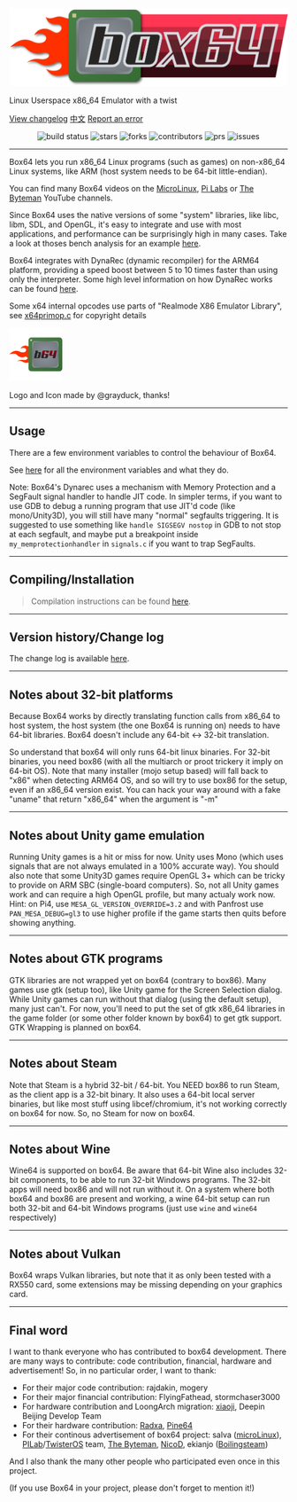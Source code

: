 ![Official logo](img/Box64Logo.png "Official Logo")

Linux Userspace x86_64 Emulator with a twist

[View changelog](https://github.com/ptitSeb/box64/blob/main/docs/CHANGELOG.md) [中文](https://github.com/ptitSeb/box64/blob/main/docs/README_CN.md) [Report an error](https://github.com/ptitSeb/box64/issues/new)

<p align="center">
    <img src="https://app.travis-ci.com/ptitSeb/box64.svg?branch=main" alt="build status">
    <img src="https://img.shields.io/github/stars/ptitSeb/box64" alt="stars">
    <img src="https://img.shields.io/github/forks/ptitSeb/box64" alt="forks">
    <img src="https://img.shields.io/github/contributors/ptitSeb/box64" alt="contributors">
    <img src="https://img.shields.io/github/issues-pr/ptitSeb/box64" alt="prs">
    <img src="https://img.shields.io/github/issues/ptitSeb/box64" alt="issues">

----

Box64 lets you run x86_64 Linux programs (such as games) on non-x86_64 Linux systems, like ARM (host system needs to be 64-bit little-endian).

You can find many Box64 videos on the [MicroLinux](https://www.youtube.com/channel/UCwFQAEj1lp3out4n7BeBatQ), [Pi Labs](https://www.youtube.com/channel/UCgfQjdc5RceRlTGfuthBs7g) or [The Byteman](https://www.youtube.com/channel/UCEr8lpIJ3B5Ctc5BvcOHSnA) YouTube channels.

Since Box64 uses the native versions of some "system" libraries, like libc, libm, SDL, and OpenGL, it's easy to integrate and use with most applications, and performance can be surprisingly high in many cases. Take a look at thoses bench analysis for an example [here](https://box86.org/index.php/2021/06/game-performances/).

Box64 integrates with DynaRec (dynamic recompiler) for the ARM64 platform, providing a speed boost between 5 to 10 times faster than using only the interpreter. Some high level information on how DynaRec works can be found [here](https://box86.org/2021/07/inner-workings-a-high%e2%80%91level-view-of-box86-and-a-low%e2%80%91level-view-of-the-dynarec/).

Some x64 internal opcodes use parts of "Realmode X86 Emulator Library", see [x64primop.c](../src/emu/x64primop.c) for copyright details

<img src="img/Box64Icon.png" width="96" height="96">

Logo and Icon made by @grayduck, thanks!

----

Usage
----

There are a few environment variables to control the behaviour of Box64.

See [here](USAGE.md) for all the environment variables and what they do.

Note: Box64's Dynarec uses a mechanism with Memory Protection and a SegFault signal handler to handle JIT code. In simpler terms, if you want to use GDB to debug a running program that use JIT'd code (like mono/Unity3D), you will still have many "normal" segfaults triggering. It is suggested to use something like `handle SIGSEGV nostop` in GDB to not stop at each segfault, and maybe put a breakpoint inside `my_memprotectionhandler` in `signals.c` if you want to trap SegFaults.

----

Compiling/Installation
----
> Compilation instructions can be found [here](COMPILE.md).

----

Version history/Change log
----

The change log is available [here](CHANGELOG.md).

----

Notes about 32-bit platforms
----

Because Box64 works by directly translating function calls from x86_64 to host system, the host system (the one Box64 is running on) needs to have 64-bit libraries. Box64 doesn't include any 64-bit <-> 32-bit translation. 

So understand that box64 will only runs 64-bit linux binaries. For 32-bit binaries, you need box86 (with all the multiarch or proot trickery it imply on 64-bit OS).
Note that many installer (mojo setup based) will fall back to "x86" when detecting ARM64 OS, and so will try to use box86 for the setup, even if an x86_64 version exist. You can hack your way around with a fake "uname" that return "x86_64" when the argument is "-m"

----

Notes about Unity game emulation
----

Running Unity games is a hit or miss for now. Unity uses Mono (which uses signals that are not always emulated in a 100% accurate way).
You should also note that some Unity3D games require OpenGL 3+ which can be tricky to provide on ARM SBC (single-board computers).
So, not all Unity games work and can require a high OpenGL profile, but many actualy work now.
Hint: on Pi4, use `MESA_GL_VERSION_OVERRIDE=3.2` and with Panfrost use `PAN_MESA_DEBUG=gl3` to use higher profile if the game starts then quits before showing anything.

----

Notes about GTK programs
----

GTK libraries are not wrapped yet on box64 (contrary to box86). Many games use gtk (setup too), like Unity game for the Screen Selection dialog. While Unity games can run without that dialog (using the default setup), many just can't. For now, you'll need to put the set of gtk x86_64 libraries in the game folder (or some other folder known by box64) to get gtk support. GTK Wrapping is planned on box64.

----

Notes about Steam
----

Note that Steam is a hybrid 32-bit / 64-bit. You NEED box86 to run Steam, as the client app is a 32-bit binary. It also uses a 64-bit local server binaries, but like most stuff using libcef/chromium, it's not working correctly on box64 for now.
So, no Steam for now on box64.

----

Notes about Wine
----

Wine64 is supported on box64. Be aware that 64-bit Wine also includes 32-bit components, to be able to run 32-bit Windows programs. The 32-bit apps will need box86 and will not run without it. On a system where both box64 and box86 are present and working, a wine 64-bit setup can run both 32-bit and 64-bit Windows programs (just use `wine` and `wine64` respectively)

----

Notes about Vulkan
----

Box64 wraps Vulkan libraries, but note that it as only been tested with a RX550 card, some extensions may be missing depending on your graphics card.

----

Final word
----

I want to thank everyone who has contributed to box64 development.
There are many ways to contribute: code contribution, financial, hardware and advertisement!
So, in no particular order, I want to thank:
 * For their major code contribution: rajdakin, mogery
 * For their major financial contribution: FlyingFathead, stormchaser3000
 * For hardware contribution and LoongArch migration: [xiaoji](https://www.linuxgame.cn/), Deepin Beijing Develop Team
 * For their hardware contribution: [Radxa](https://rockpi.org/), [Pine64](https://www.pine64.org/)
 * For their continous advertisement of box64 project: salva ([microLinux](https://www.youtube.com/channel/UCwFQAEj1lp3out4n7BeBatQ)), [PILab](https://www.youtube.com/channel/UCgfQjdc5RceRlTGfuthBs7g)/[TwisterOS](https://twisteros.com/) team, [The Byteman](https://www.youtube.com/channel/UCEr8lpIJ3B5Ctc5BvcOHSnA), [NicoD](https://www.youtube.com/channel/UCpv7NFr0-9AB5xoklh3Snhg), ekianjo ([Boilingsteam](https://boilingsteam.com/))

And I also thank the many other people who participated even once in this project.

(If you use Box64 in your project, please don't forget to mention it!)
